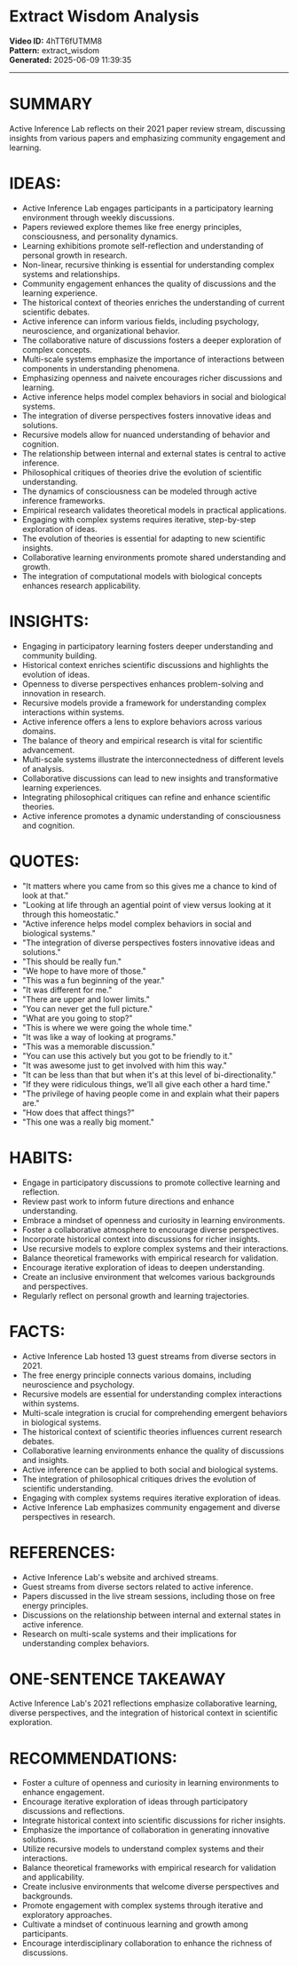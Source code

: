 # Extract Wisdom Analysis

**Video ID:** 4hTT6fUTMM8  
**Pattern:** extract_wisdom  
**Generated:** 2025-06-09 11:39:35  

---

# SUMMARY
Active Inference Lab reflects on their 2021 paper review stream, discussing insights from various papers and emphasizing community engagement and learning.

# IDEAS:
- Active Inference Lab engages participants in a participatory learning environment through weekly discussions.
- Papers reviewed explore themes like free energy principles, consciousness, and personality dynamics.
- Learning exhibitions promote self-reflection and understanding of personal growth in research.
- Non-linear, recursive thinking is essential for understanding complex systems and relationships.
- Community engagement enhances the quality of discussions and the learning experience.
- The historical context of theories enriches the understanding of current scientific debates.
- Active inference can inform various fields, including psychology, neuroscience, and organizational behavior.
- The collaborative nature of discussions fosters a deeper exploration of complex concepts.
- Multi-scale systems emphasize the importance of interactions between components in understanding phenomena.
- Emphasizing openness and naivete encourages richer discussions and learning.
- Active inference helps model complex behaviors in social and biological systems.
- The integration of diverse perspectives fosters innovative ideas and solutions.
- Recursive models allow for nuanced understanding of behavior and cognition.
- The relationship between internal and external states is central to active inference.
- Philosophical critiques of theories drive the evolution of scientific understanding.
- The dynamics of consciousness can be modeled through active inference frameworks.
- Empirical research validates theoretical models in practical applications.
- Engaging with complex systems requires iterative, step-by-step exploration of ideas.
- The evolution of theories is essential for adapting to new scientific insights.
- Collaborative learning environments promote shared understanding and growth.
- The integration of computational models with biological concepts enhances research applicability.

# INSIGHTS:
- Engaging in participatory learning fosters deeper understanding and community building.
- Historical context enriches scientific discussions and highlights the evolution of ideas.
- Openness to diverse perspectives enhances problem-solving and innovation in research.
- Recursive models provide a framework for understanding complex interactions within systems.
- Active inference offers a lens to explore behaviors across various domains.
- The balance of theory and empirical research is vital for scientific advancement.
- Multi-scale systems illustrate the interconnectedness of different levels of analysis.
- Collaborative discussions can lead to new insights and transformative learning experiences.
- Integrating philosophical critiques can refine and enhance scientific theories.
- Active inference promotes a dynamic understanding of consciousness and cognition.

# QUOTES:
- "It matters where you came from so this gives me a chance to kind of look at that."
- "Looking at life through an agential point of view versus looking at it through this homeostatic."
- "Active inference helps model complex behaviors in social and biological systems."
- "The integration of diverse perspectives fosters innovative ideas and solutions."
- "This should be really fun."
- "We hope to have more of those."
- "This was a fun beginning of the year."
- "It was different for me."
- "There are upper and lower limits."
- "You can never get the full picture."
- "What are you going to stop?"
- "This is where we were going the whole time."
- "It was like a way of looking at programs."
- "This was a memorable discussion."
- "You can use this actively but you got to be friendly to it."
- "It was awesome just to get involved with him this way."
- "It can be less than that but when it's at this level of bi-directionality."
- "If they were ridiculous things, we’ll all give each other a hard time."
- "The privilege of having people come in and explain what their papers are."
- "How does that affect things?"
- "This one was a really big moment."

# HABITS:
- Engage in participatory discussions to promote collective learning and reflection.
- Review past work to inform future directions and enhance understanding.
- Embrace a mindset of openness and curiosity in learning environments.
- Foster a collaborative atmosphere to encourage diverse perspectives.
- Incorporate historical context into discussions for richer insights.
- Use recursive models to explore complex systems and their interactions.
- Balance theoretical frameworks with empirical research for validation.
- Encourage iterative exploration of ideas to deepen understanding.
- Create an inclusive environment that welcomes various backgrounds and perspectives.
- Regularly reflect on personal growth and learning trajectories.

# FACTS:
- Active Inference Lab hosted 13 guest streams from diverse sectors in 2021.
- The free energy principle connects various domains, including neuroscience and psychology.
- Recursive models are essential for understanding complex interactions within systems.
- Multi-scale integration is crucial for comprehending emergent behaviors in biological systems.
- The historical context of scientific theories influences current research debates.
- Collaborative learning environments enhance the quality of discussions and insights.
- Active inference can be applied to both social and biological systems.
- The integration of philosophical critiques drives the evolution of scientific understanding.
- Engaging with complex systems requires iterative exploration of ideas.
- Active Inference Lab emphasizes community engagement and diverse perspectives in research.

# REFERENCES:
- Active Inference Lab's website and archived streams.
- Guest streams from diverse sectors related to active inference.
- Papers discussed in the live stream sessions, including those on free energy principles.
- Discussions on the relationship between internal and external states in active inference.
- Research on multi-scale systems and their implications for understanding complex behaviors.

# ONE-SENTENCE TAKEAWAY
Active Inference Lab's 2021 reflections emphasize collaborative learning, diverse perspectives, and the integration of historical context in scientific exploration.

# RECOMMENDATIONS:
- Foster a culture of openness and curiosity in learning environments to enhance engagement.
- Encourage iterative exploration of ideas through participatory discussions and reflections.
- Integrate historical context into scientific discussions for richer insights.
- Emphasize the importance of collaboration in generating innovative solutions.
- Utilize recursive models to understand complex systems and their interactions.
- Balance theoretical frameworks with empirical research for validation and applicability.
- Create inclusive environments that welcome diverse perspectives and backgrounds.
- Promote engagement with complex systems through iterative and exploratory approaches.
- Cultivate a mindset of continuous learning and growth among participants.
- Encourage interdisciplinary collaboration to enhance the richness of discussions.